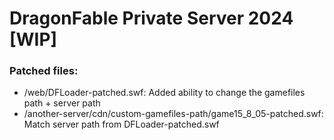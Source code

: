 # DragonFable Private Server 2024 [WIP]

### Patched files:

- /web/DFLoader-patched.swf: Added ability to change the gamefiles path + server path
- /another-server/cdn/custom-gamefiles-path/game15_8_05-patched.swf: Match server path from DFLoader-patched.swf
